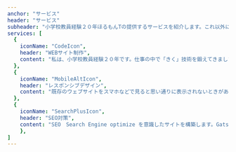 ```yaml
---
anchor: "サービス"
header: "サービス"
subheader: "小学校教員経験２０年ほるもんTの提供するサービスを紹介します。これ以外にも、「こんなことはできないの？」とかお気軽にご相談ください。"
services: [
  {
    iconName: "CodeIcon",
    header: "WEBサイト制作",
    content: "私は、小学校教員経験２０年です。仕事の中で「きく」技術を鍛えてきましたので、お客様の要望を丁寧にききとることができます。デザイン、コーディング、デプロイまで請け負うことができます。もちろん、コーディングだけ、デザインだけでも大丈夫です！"
  },
  {
    iconName: "MobileAltIcon",
    header: "レスポンシブデザイン",
    content: "既存のウェブサイトをスマホなどで見ると思い通りに表示されないときがあります。スマホなどで見てもレイアウトが崩れないようにコードを書き直します。"
  },
  {
    iconName: "SearchPlusIcon",
    header: "SEO対策",
    content: "SEO　Search Engine optimize を意識したサイトを構築します。Gatsbyという静的サイトジェネレーター（サイトをさっと作ってくれるツール）だと、比較的短納期でSEO対策ができたサイトを納品できます。"
	},
]
---
```

